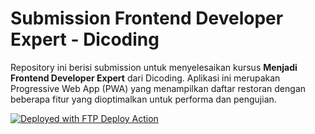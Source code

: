 # Submission Frontend Developer Expert - Dicoding

Repository ini berisi submission untuk menyelesaikan kursus **Menjadi Frontend Developer Expert** dari Dicoding. Aplikasi ini merupakan Progressive Web App (PWA) yang menampilkan daftar restoran dengan beberapa fitur yang dioptimalkan untuk performa dan pengujian.

[<img alt="Deployed with FTP Deploy Action" src="https://img.shields.io/badge/Deployed With-FTP DEPLOY ACTION-%3CCOLOR%3E?style=for-the-badge&color=0077b6">](https://portfolio.azharfauzi.my.id/yummy-app)
